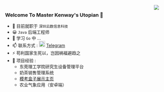 <img align="right" src="https://github-readme-stats.vercel.app/api?username=MasterKenway&show_icons=true&theme=radical&count_private=true"/>

### Welcome To Master Kenway's Utopian 👋

- 💼 目前就职于 `深圳云数信息科技`
- 😀  `Java` 后端工程师
- 🌱 学习 `Go` 中 ...
- 📫 联系方式 :  <img src="https://camo.githubusercontent.com/f4b401dd7cd9b7840fd31acafd49e151a80e4c9600bf219934461b96dd98e013/68747470733a2f2f6564656e742e6769746875622e696f2f537570657254696e7949636f6e732f696d616765732f7376672f74656c656772616d2e737667" width=20px/> [Telegram](https://t.me/Master_Kenway) 
- ⚡ 苟利国家生死以，岂因祸福避趋之
- 🔧 项目经验 : 
  - 东莞理工学院研究生设备管理平台
  - 奶茶销售管理系统
  - [模考盒子展示主页](https://prepboxonline.com/)
  - 农业气象应用（安卓端）



